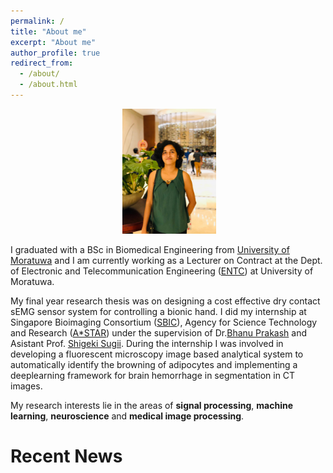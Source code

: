 ```yaml
---
permalink: /
title: "About me"
excerpt: "About me"
author_profile: true
redirect_from: 
  - /about/
  - /about.html
---
```

<p align="center">
  <img src="/images/malsha_profile.jpg" alt="Photo" style="width: 150px;height:200px"/> 
</p>

I graduated with a BSc in Biomedical Engineering from [University of Moratuwa](https://uom.lk/) and I am currently working as a Lecturer on Contract at the Dept. of Electronic and Telecommunication Engineering ([ENTC](http://ent.mrt.ac.lk/web3/)) at University of Moratuwa.

My final year research thesis was on designing a cost effective dry contact sEMG sensor system for controlling a bionic hand.
I did my internship at Singapore Bioimaging Consortium ([SBIC](https://www.a-star.edu.sg/sbic)), Agency for Science Technology and Research ([A*STAR](https://www.a-star.edu.sg/)) under the supervision of Dr.[Bhanu Prakash](https://scholar.google.com/citations?user=ZQ3VF_gAAAAJ&hl=en) and Asistant Prof. [Shigeki Sugii](https://www.duke-nus.edu.sg/directory/detail/sugii-shigeki).
During the internship I was involved in developing a fluorescent microscopy image based analytical system to automatically identify the
browning of adipocytes and  implementing a deeplearning framework for brain hemorrhage in segmentation in CT images.

My research interests lie in the areas of <b>signal processing</b>, <b>machine learning</b>, <b>neuroscience</b> and <b>medical image processing</b>.


# Recent News
